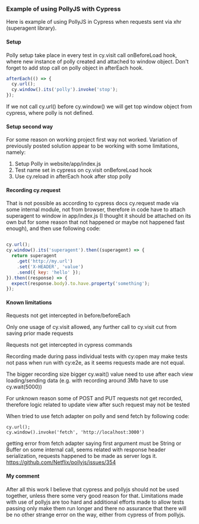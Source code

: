 ### Example of using PollyJS with Cypress

Here is example of using PollyJS in Cypress when requests
sent via xhr (superagent library).

#### Setup

Polly setup take place in every test in cy.visit call
onBeforeLoad hook, where new instance of polly created
and attached to window object. Don't forget to add stop
call on polly object in afterEach hook.

```javascript
afterEach(() => {
  cy.url();
  cy.window().its('polly').invoke('stop');
});
```
If we not call cy.url() before cy.window() we will get top
window object from cypress, where polly is not defined.

#### Setup second way

For some reason on working project first way not worked.
Variation of previously posted solution appear to be working
with some limitations, namely:

1. Setup Polly in website/app/index.js
2. Test name set in cypress on cy.visit onBeforeLoad hook
3. Use cy.reload in afterEach hook after stop polly

#### Recording cy.request

That is not possible as according to cypress docs cy.request
made via some internal module, not from browser, therefore in
code have to attach superagent to window in app/index.js (I thought
it should be attached on its own but for some reason that not happened
or maybe not happened fast enough), and then use following code:

```javascript

cy.url();
cy.window().its('superagent').then((superagent) => {
  return superagent
    .get('http://my.url')
    .set('X-HEADER', 'value')
    .send({ key: 'hello' });
}).then((response) => {
  expect(response.body).to.have.property('something');
});
```


#### Known limitations

Requests not get intercepted in before/beforeEach

Only one usage of cy.visit allowed, any further call to cy.visit cut
from saving prior made requests

Requests not get intercepted in cypress commands

Recording made during pass individual tests with cy:open may make tests
not pass when run with cy:e2e, as it seems requests made are not equal.

The bigger recording size bigger cy.wait() value need to use after each
view loading/sending data (e.g. with recording around 3Mb have to use
cy.wait(5000))

For unknown reason some of POST and PUT requests not get recorded, therefore
logic related to update view after such request may not be tested

When tried to use fetch adapter on polly and send fetch by following code:

```
cy.url();
cy.window().invoke('fetch', 'http://localhost:3000')
```

getting error from fetch adapter saying first argument must be String or
Buffer on some internal call, seems related with response header serialization,
requests happened to be made as server logs it.
https://github.com/Netflix/pollyjs/issues/354

#### My comment

After all this work I believe that cypress and pollyjs should not be used
together, unless there some very good reason for that. Limitations made with
use of pollyjs are too hard and additional efforts made to allow tests passing
only make them run longer and there no assurance that there will be no other
strange error on the way, either from cypress of from pollyjs.
